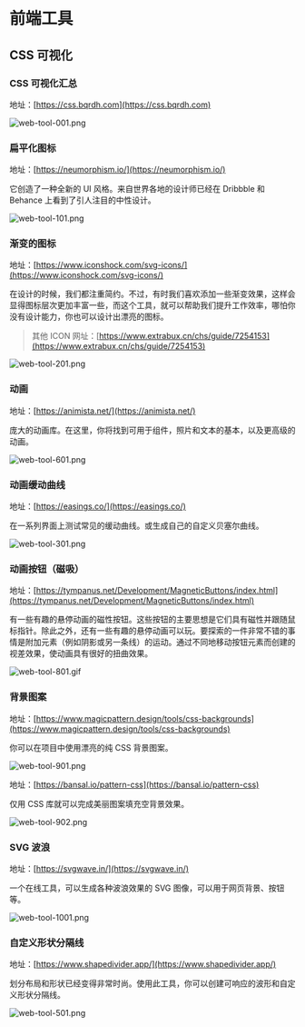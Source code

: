 # 前端工具

## CSS 可视化

### CSS 可视化汇总

地址：[https://css.bqrdh.com](https://css.bqrdh.com)

![web-tool-001.png](/images/web-tool-001.png#pic_center")

### 扁平化图标

地址：[https://neumorphism.io/](https://neumorphism.io/)

它创造了一种全新的 UI 风格。来自世界各地的设计师已经在 Dribbble 和 Behance 上看到了引人注目的中性设计。

![web-tool-101.png](/images/web-tool-101.png#pic_center")

### 渐变的图标

地址：[https://www.iconshock.com/svg-icons/](https://www.iconshock.com/svg-icons/)

在设计的时候，我们都注重简约。不过，有时我们喜欢添加一些渐变效果，这样会显得图标层次更加丰富一些，而这个工具，就可以帮助我们提升工作效率，哪怕你没有设计能力，你也可以设计出漂亮的图标。

> 其他 ICON 网址：[https://www.extrabux.cn/chs/guide/7254153](https://www.extrabux.cn/chs/guide/7254153)

![web-tool-201.png](/images/web-tool-201.png#pic_center")

### 动画

地址：[https://animista.net/](https://animista.net/)

庞大的动画库。在这里，你将找到可用于组件，照片和文本的基本，以及更高级的动画。

![web-tool-601.png](/images/web-tool-601.png#pic_center")

### 动画缓动曲线

地址：[https://easings.co/](https://easings.co/)

在一系列界面上测试常见的缓动曲线。或生成自己的自定义贝塞尔曲线。

![web-tool-301.png](/images/web-tool-301.png#pic_center")

### 动画按钮（磁吸）

地址：[https://tympanus.net/Development/MagneticButtons/index.html](https://tympanus.net/Development/MagneticButtons/index.html)

有一些有趣的悬停动画的磁性按钮。这些按钮的主要思想是它们具有磁性并跟随鼠标指针。除此之外，还有一些有趣的悬停动画可以玩。要探索的一件非常不错的事情是附加元素（例如阴影或另一条线）的运动。通过不同地移动按钮元素而创建的视差效果，使动画具有很好的扭曲效果。

![web-tool-801.gif](/images/web-tool-801.gif#pic_center")

### 背景图案

地址：[https://www.magicpattern.design/tools/css-backgrounds](https://www.magicpattern.design/tools/css-backgrounds)

你可以在项目中使用漂亮的纯 CSS 背景图案。

![web-tool-901.png](/images/web-tool-901.png#pic_center")

地址：[https://bansal.io/pattern-css](https://bansal.io/pattern-css)

仅用 CSS 库就可以完成美丽图案填充空背景效果。

![web-tool-902.png](/images/web-tool-902.png#pic_center")

### SVG 波浪

地址：[https://svgwave.in/](https://svgwave.in/)

一个在线工具，可以生成各种波浪效果的 SVG 图像，可以用于网页背景、按钮等。

![web-tool-1001.png](/images/web-tool-1001.png#pic_center")

### 自定义形状分隔线

地址：[https://www.shapedivider.app/](https://www.shapedivider.app/)

划分布局和形状已经变得非常时尚。使用此工具，你可以创建可响应的波形和自定义形状分隔线。

![web-tool-501.png](/images/web-tool-501.png#pic_center")
